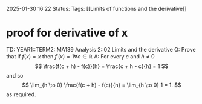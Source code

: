 2025-01-30 16:22
Status: 
Tags: [[Limits of functions and the derivative]]
# proof for derivative of x

TD: YEAR1::TERM2::MA139 Analysis 2::02 Limits and the derivative
Q: Prove that if $f(x)=x$ then $f'(x)=1 \forall c \in \mathbb{R}$
A: For every $c$ and $h \neq 0$  
$$
\frac{f(c + h) - f(c)}{h} = \frac{c + h - c}{h} = 1
$$
and so  
$$
\lim_{h \to 0} \frac{f(c + h) - f(c)}{h} = \lim_{h \to 0} 1 = 1.
$$
as required.
<!--ID: 1738254241159-->
